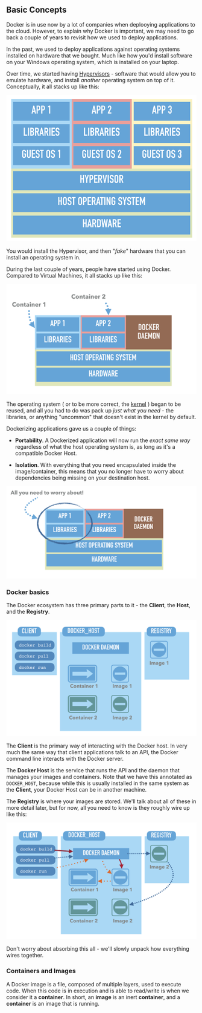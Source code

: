 ## Basic Concepts

Docker is in use now by a lot of companies when deplooying applications to the cloud. However, to explain why Docker is important, we may need to go back a couple of years to revisit how we used to deploy applications.

In the past, we used to deploy applications against operating systems installed on hardware that we bought. Much like how you'd install software on your Windows operating system, which is installed on your laptop.

Over time, we started having [Hypervisors](https://en.wikipedia.org/wiki/Hypervisor) - software that would allow you to emulate hardware, and install *another* operating system on top of it. Conceptually, it all stacks up like this:

![Virtualization](/images/1-vms.png)

You would install the Hypervisor, and then "*fake*" hardware that you can install an operating system in.

During the last couple of years, people have started using Docker. Compared to Virtual Machines, it all stacks up like this:

![Containerization](/images/2-containers.png)

The operating system ( or to be more correct, the [kernel](https://en.wikipedia.org/wiki/Kernel_(operating_system)) ) began to be reused, and all you had to do was pack up *just what you need* - the libraries, or anything "uncommon" that doesn't exist in the kernel by default.

Dockerizing applications gave us a couple of things:

 - **Portability**. A Dockerized application will now run the *exact same way* regardless of what the host operating system is, as long as it's a compatible Docker Host.

 - **Isolation**. With everything that you need encapsulated inside the image/container, this means that you no longer have to worry about dependencies being missing on your destination host.

![Concerns](/images/3-concerns.png)

### Docker basics

The Docker ecosystem has three primary parts to it - the **Client**, the **Host**, and the **Registry**.

![Ecosystem](/images/4-docker.png)

The **Client** is the primary way of interacting with the Docker host. In very much the same way that client applications talk to an API, the Docker command line interacts with the Docker server.

The **Docker Host** is the service that runs the API and the daemon that manages your images and containers. Note that we have this annotated as `DOCKER_HOST`, because while this is usually installed in the same system as the **Client**, your Docker Host can be in another machine.

The **Registry** is where your images are stored. We'll talk about all of these in more detail later, but for now, all you need to know is they roughly wire up like this:

![Ecosystem](/images/5-docker2.png)

Don't worry about absorbing this all - we'll slowly unpack how everything wires together.


### Containers and Images

A Docker image is a file, composed of multiple layers, used to execute code. When this code is in execution and is able to read/write is when we consider it a **container**. In short, an **image** is an inert **container**, and a **container** is an image that is running.
